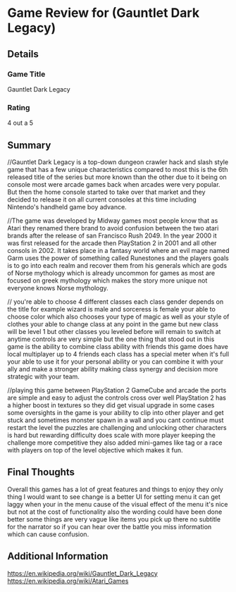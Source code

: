 # Game Review for (Gauntlet Dark Legacy)

## Details

### Game Title
Gauntlet Dark Legacy

### Rating

4 out a 5

## Summary
//Gauntlet Dark Legacy is a top-down dungeon crawler hack and slash style game that has a few unique characteristics compared to most this is the 6th released title of the series but more known than the other due to it being on console most were arcade games back when arcades were very popular. But then the home console started to take over that market and they decided to release it on all current consoles at this time including Nintendo's handheld game boy advance.

//The game was developed by Midway games most people know that as Atari they renamed there brand to avoid confusion between the two atari brands after the release of san Francisco Rush 2049. In the year 2000 it was first released for the arcade then PlayStation 2 in 2001 and all other consols in 2002. It takes place in a fantasy world where an evil mage named Garm uses the power of something called Runestones and the players goals is to go into each realm and recover them from his generals which are gods of Norse mythology which is already uncommon for games as most are focused on greek mythology which makes the story more unique not everyone knows Norse mythology.

// you're able to choose 4 different classes each class gender depends on the title for example wizard is male and sorceress is female your able to choose color which also chooses your type of magic as well as your style of clothes your able to change class at any point in the game but new class will be level 1 but other classes you leveled before will remain to switch at anytime  controls are very simple but the one thing that stood out in this game is the ability to combine class ability with friends this game does have local multiplayer up to 4 friends each class has a special meter when it's full your able to use it for your personal ability or you can combine it with your ally and make a stronger ability making class synergy and decision more strategic with your team.

//playing this game between PlayStation 2 GameCube and arcade the ports are simple and easy to adjust the controls cross over well PlayStation 2 has a higher boost in textures so they did get visual upgrade in some cases some oversights in the game is your ability to clip into other player and get stuck and sometimes monster spawn in a wall and you cant continue must restart the level the puzzles are challenging and unlocking other characters is hard but rewarding difficulty does scale with more player keeping the challenge more competitive they also added mini-games like tag or a race with players on top of the level objective which makes it fun.
  

## Final Thoughts

Overall this games has a lot of great features and things to enjoy they only thing I would want to see change is a better UI for setting menu it can get laggy when your in the menu cause of the visual effect of the menu it's nice but not at the cost of functionality also the wording could have been done better some things are very vague like items you pick up there no subtitle for the narrator so if you can hear over the battle you miss information which can cause confusion.

## Additional Information

https://en.wikipedia.org/wiki/Gauntlet_Dark_Legacy
https://en.wikipedia.org/wiki/Atari_Games

